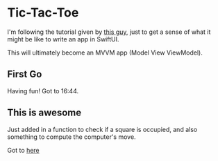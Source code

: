 #  Tic-Tac-Toe

I'm  following the tutorial given by [this guy](https://www.youtube.com/watch?v=MCLiPW2ns2w), just to get a sense of what it might be like to write an app in SwiftUI.

This will ultimately become an MVVM app (Model View ViewModel).

## First Go

Having fun! Got to 16:44.

## This is awesome

Just added in a function to check if a square is occupied, and also something to compute the computer's move.

Got to [here](https://youtu.be/MCLiPW2ns2w?t=1634)
